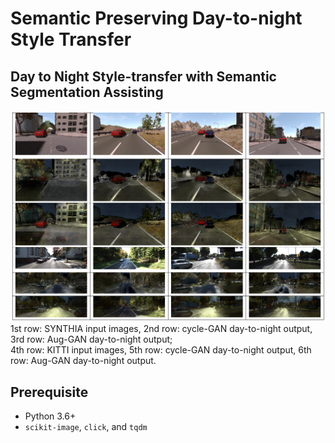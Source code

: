 # Semantic Preserving Day-to-night Style Transfer

## Day to Night Style-transfer with Semantic Segmentation Assisting

![auggan_testing_result](./doc/result.PNG)
1st row: SYNTHIA input images, 2nd row: cycle-GAN day-to-night output, 3rd row: Aug-GAN day-to-night output; <br>
4th row: KITTI input images, 5th row: cycle-GAN day-to-night output, 6th row: Aug-GAN day-to-night output.

## Prerequisite

- Python 3.6+
- `scikit-image`, `click`, and `tqdm`

